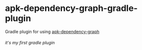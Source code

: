 # apk-dependency-graph-gradle-plugin

Gradle plugin for using [apk-dependency-graph](https://github.com/alexzaitsev/apk-dependency-graph)

###### it's my first gradle plugin
